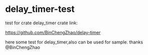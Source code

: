 # delay_timer-test
test for crate delay_timer
crate link:

https://github.com/BinChengZhao/delay-timer

here  some test for delay_timer,also can be used for sample.
thanks @BinChengZhao
